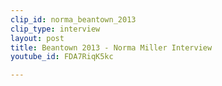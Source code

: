 ```yaml
---
clip_id: norma_beantown_2013
clip_type: interview
layout: post
title: Beantown 2013 - Norma Miller Interview
youtube_id: FDA7RiqK5kc

---
```


